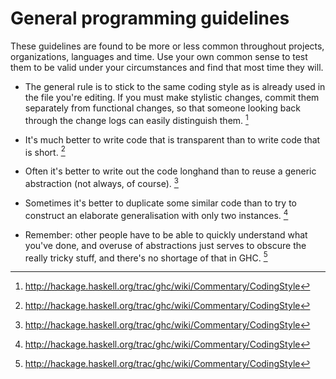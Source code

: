 General programming guidelines
==============================

These guidelines are found to be more or less common throughout projects,
organizations, languages and time. Use your own common sense to test them to be
valid under your circumstances and find that most time they will.

+ The general rule is to stick to the same coding style as is already used in
  the file you're editing. If you must make stylistic changes, commit them
  separately from functional changes, so that someone looking back through the
  change logs can easily distinguish them. [^ghc]

+ It's much better to write code that is transparent than to write code that is
  short. [^ghc]

+ Often it's better to write out the code longhand than to reuse a generic
  abstraction (not always, of course). [^ghc]


+ Sometimes it's better to duplicate some similar code than to try to construct
  an elaborate generalisation with only two instances. [^ghc]

+ Remember: other people have to be able to quickly understand what you've
  done, and overuse of abstractions just serves to obscure the really tricky
  stuff, and there's no shortage of that in GHC. [^ghc]

[^ghc]: <http://hackage.haskell.org/trac/ghc/wiki/Commentary/CodingStyle>
